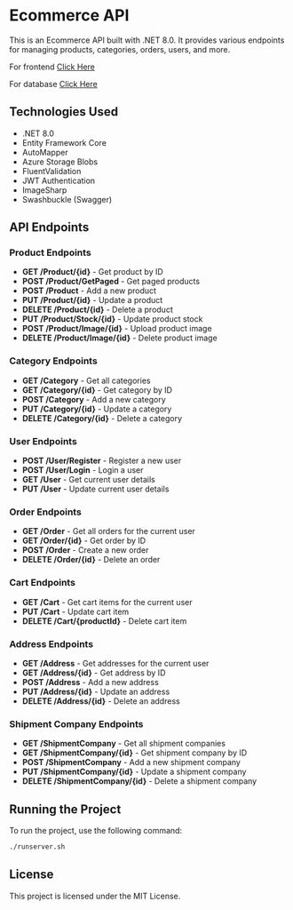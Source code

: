 # Ecommerce API

This is an Ecommerce API built with .NET 8.0. It provides various endpoints for managing products, categories, orders, users, and more.

For frontend [Click Here](https://github.com/Kuuw/ecommerceFE)

For database [Click Here](https://github.com/Kuuw/eCommerceDB)

## Technologies Used

- .NET 8.0
- Entity Framework Core
- AutoMapper
- Azure Storage Blobs
- FluentValidation
- JWT Authentication
- ImageSharp
- Swashbuckle (Swagger)

## API Endpoints

### Product Endpoints

- **GET /Product/{id}** - Get product by ID
- **POST /Product/GetPaged** - Get paged products
- **POST /Product** - Add a new product
- **PUT /Product/{id}** - Update a product
- **DELETE /Product/{id}** - Delete a product
- **PUT /Product/Stock/{id}** - Update product stock
- **POST /Product/Image/{id}** - Upload product image
- **DELETE /Product/Image/{id}** - Delete product image

### Category Endpoints

- **GET /Category** - Get all categories
- **GET /Category/{id}** - Get category by ID
- **POST /Category** - Add a new category
- **PUT /Category/{id}** - Update a category
- **DELETE /Category/{id}** - Delete a category

### User Endpoints

- **POST /User/Register** - Register a new user
- **POST /User/Login** - Login a user
- **GET /User** - Get current user details
- **PUT /User** - Update current user details

### Order Endpoints

- **GET /Order** - Get all orders for the current user
- **GET /Order/{id}** - Get order by ID
- **POST /Order** - Create a new order
- **DELETE /Order/{id}** - Delete an order

### Cart Endpoints

- **GET /Cart** - Get cart items for the current user
- **PUT /Cart** - Update cart item
- **DELETE /Cart/{productId}** - Delete cart item

### Address Endpoints

- **GET /Address** - Get addresses for the current user
- **GET /Address/{id}** - Get address by ID
- **POST /Address** - Add a new address
- **PUT /Address/{id}** - Update an address
- **DELETE /Address/{id}** - Delete an address

### Shipment Company Endpoints

- **GET /ShipmentCompany** - Get all shipment companies
- **GET /ShipmentCompany/{id}** - Get shipment company by ID
- **POST /ShipmentCompany** - Add a new shipment company
- **PUT /ShipmentCompany/{id}** - Update a shipment company
- **DELETE /ShipmentCompany/{id}** - Delete a shipment company

## Running the Project

To run the project, use the following command:

```sh
./runserver.sh
```

## License

This project is licensed under the MIT License.